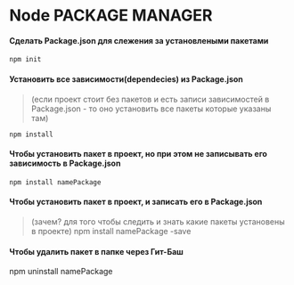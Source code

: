 # Node PACKAGE MANAGER

#### Сделать Package.json для слежения за установлеными пакетами
```
npm init
```

#### Установить все зависимости(dependecies) из Package.json
> (если проект стоит без пакетов и есть записи зависимостей в Package.json - то 
> оно установить все пакеты которые указаны там) 
```
npm install 
```

#### Чтобы установить пакет в проект, но при этом не записывать его зависимость в **Package.json**
```
npm install namePackage
```

#### Чтобы установить пакет  в проект, и записать его в **Package.json**
> (зачем? для того чтобы следить и знать какие пакеты установены в проекте)
npm install namePackage -save


#### Чтобы удалить пакет  в папке через Гит-Баш
npm uninstall namePackage
